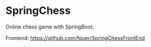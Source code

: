 # SpringChess

Online chess game with SpringBoot.

Frontend: https://github.com/fquer/SpringChessFrontEnd
